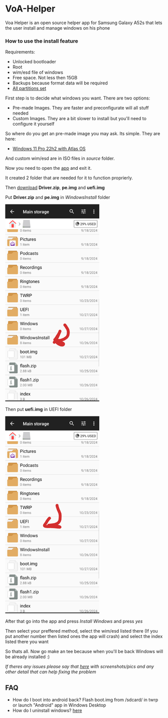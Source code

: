 # VoA-Helper

Voa Helper is an open source helper app for Samsung Galaxy A52s that lets the user install and manage windows on his phone

### How to use the install feature
Requirements:
- Unlocked bootloader
- Root
- wim/esd file of windows
- Free space. Not less then 15GB
- Backups because format data will be required
- [All partitions set]()

First step is to decide what windows you want.
There are two options:
- Pre-made Images. They are faster and preconfigurate will all stuff needed
- Custom Images. They are a bit slower to install but you'll need to configure it yourself

So where do you get an pre-made image you may ask.
Its simple. They are here:
- [Windows 11 Pro 22h2 with Atlas OS](https://www.dropbox.com/scl/fi/cc9e3btnzs34bmnlbvpqe/win11_22h2_atlasos_desktop.wim?rlkey=35iuwtqzw4ofrut8d3z2m17w4&e=1&st=e7it86jw&dl=0)

And custom wim/esd are in ISO files in *source* folder.

Now you need to open the [app](https://github.com/VendDair/VoA-Helper/releases) and exit it.

It created 2 folder that are needed for it to function proprierly.

Then [download](https://github.com/VendDair/VoA-Helper/releases) **Driver.zip**, **pe.img** and **uefi.img**

Put **Driver.zip** and **pe.img** in *WindowsInstall* folder

<img src="https://github.com/VendDair/VoA-Helper/blob/main/Guide%20stuff/windowsinstall.png" alt="Image" width="300" />

Then put **uefi.img** in UEFI folder

<img src="https://github.com/VendDair/VoA-Helper/blob/main/Guide%20stuff/uefi.png" alt="Image" width="300" />

After that go into the app and press *Install Windows* and press *yes*

Then select your preffered method, select the wim/esd listed there (If you put another number then listed ones the app will crash) and select the index listed there you want

So thats all. Now go make an tee because when you'll be back Windows will be already installed :)

*If theres any issues please say that [here](https://t.me/a52sxq_uefi) with screenshots/pics and any other detail that can help fixing the problem*

## FAQ
- How do I boot into android back? Flash boot.img from /sdcard/ in twrp or launch "Android" app in Windows Desktop
- How do I uninstall windows? [here]()
